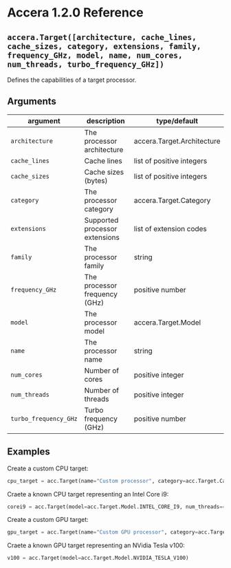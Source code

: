 [//]: # (Project: Accera)
[//]: # (Version: 1.2.0)

# Accera 1.2.0 Reference

## `accera.Target([architecture, cache_lines, cache_sizes, category, extensions, family, frequency_GHz, model, name, num_cores, num_threads, turbo_frequency_GHz])`

Defines the capabilities of a target processor.

## Arguments
argument | description | type/default
--- | --- | ---
`architecture` | The processor architecture | accera.Target.Architecture
`cache_lines` | Cache lines | list of positive integers
`cache_sizes` | Cache sizes (bytes) | list of positive integers
`category` | The processor category | accera.Target.Category
`extensions` | Supported processor extensions | list of extension codes
`family` | The processor family | string
`frequency_GHz` | The processor frequency (GHz) | positive number
`model` | The processor model | accera.Target.Model
`name` | The processor name | string
`num_cores` | Number of cores | positive integer
`num_threads` | Number of threads | positive integer
`turbo_frequency_GHz` | Turbo frequency (GHz) | positive number

## Examples

Create a custom CPU target:
```python
cpu_target = acc.Target(name="Custom processor", category=acc.Target.Category.CPU, architecture=acc.Target.Architecture.X86_64, num_cores=10)
```

Craete a known CPU target representing an Intel Core i9:

```python
corei9 = acc.Target(model=acc.Target.Model.INTEL_CORE_I9, num_threads=44)
```

Create a custom GPU target:

```python
gpu_target = acc.Target(name="Custom GPU processor", category=acc.Target.Category.GPU, default_block_size=16)
```

Craete a known GPU target representing an NVidia Tesla v100:

```python
v100 = acc.Target(model=acc.Target.Model.NVIDIA_TESLA_V100)
```


<div style="page-break-after: always;"></div>
